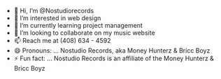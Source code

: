 - 👋 Hi, I’m @Nostudiorecords
- 👀 I’m interested in web design 
- 🌱 I’m currently learning project management 
- 💞️ I’m looking to collaborate on my music website 
- 📫 Reach me at (408) 634 - 4592
- 😄 Pronouns: ... Nostudio Records, aka Money Hunterz & Bricc Boyz
- ⚡ Fun fact: ... Nostudio Records is an affiliate of the Money Hunterz & Bricc Boyz

<!---
Nostudiorecords/Nostudiorecords is a ✨ special ✨ repository because its `README.md` (this file) appears on your GitHub profile.
You can click the Preview link to take a look at your changes.
--->
